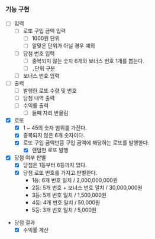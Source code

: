 ### 기능 구현

- [ ] 입력
    - [ ] 로또 구입 금액 입력
        - [ ] 1000원 단위
        - [ ] 알맞은 단위가 아닐 경우 예외
    - [ ] 당첨 번호 입력
        - [ ] 중복되지 않는 숫자 6개와 보너스 번호 1개를 뽑는다.
        - [ ] `,`단위 구분
    - [ ] 보너스 번호 입력
- [ ] 출력
    - [ ] 발행한 로또 수량 및 번호
    - [ ] 당첨 내역 출력
    - [ ] 수익률 출력
        - [ ] 둘째 자리 반올림
- [x] 로또
    - [x] 1 ~ 45의 숫자 범위를 가진다.
    - [x] 중복되지 않은 6개 숫자이다.
    - [x] 로또 구입 금액만큼 구입 금액에 해당하는 로또를 발행한다.
        - [x] 랜덤한 로또 발행
- [x] 당첨 여부 판별
    - [x] 당첨은 1등부터 6등까지 있다.
    - [x] 당첨 로또 번호를 가지고 판별한다.
        - 1등: 6개 번호 일치 / 2,000,000,000원
        - 2등: 5개 번호 + 보너스 번호 일치 / 30,000,000원
        - 3등: 5개 번호 일치 / 1,500,000원
        - 4등: 4개 번호 일치 / 50,000원
        - 5등: 3개 번호 일치 / 5,000원
- 당첨 결과
    - [x] 수익률 계산
